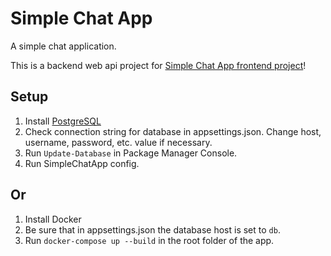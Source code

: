 # Simple Chat App

A simple chat application. 

This is a backend web api project for [Simple Chat App frontend project](https://github.com/maylandertamas/simple-chat-app-frontend)!

## Setup
1. Install [PostgreSQL](https://www.postgresql.org/download/)
2. Check connection string for database in appsettings.json. Change host, username, password, etc. value if necessary.
3. Run `Update-Database` in Package Manager Console.
4. Run SimpleChatApp config.

## Or
1. Install Docker
2. Be sure that in appsettings.json the database host is set to `db`.
3. Run `docker-compose up --build` in the root folder of the app.


